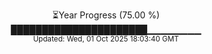 <p align="center">
⏳Year Progress (75.00 %)<br>
██████████████████████▁▁▁▁▁▁▁▁ <br>
<sub>Updated: Wed, 01 Oct 2025 18:03:40 GMT</sub>
</p>

